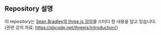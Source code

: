 ## Repository 설명

이 repository는 [Sean Bradley의 three.js 강의](https://www.udemy.com/course/threejs-tutorials/)를 스터디 한 내용을 담고 있습니다.  
(관련 강의 자료: https://sbcode.net/threejs/introduction/)  
